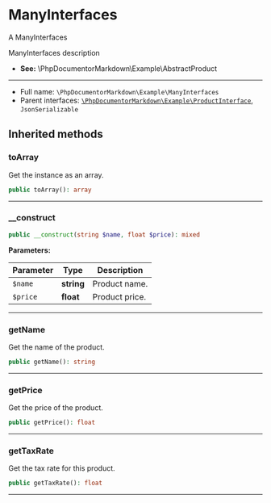 # ManyInterfaces

A ManyInterfaces

ManyInterfaces description 

- **See:** \PhpDocumentorMarkdown\Example\AbstractProduct

***

* Full name: `\PhpDocumentorMarkdown\Example\ManyInterfaces`
* Parent interfaces:
  [`\PhpDocumentorMarkdown\Example\ProductInterface`](./ProductInterface.md),
  `JsonSerializable`

## Inherited methods

### toArray

Get the instance as an array.

```php
public toArray(): array
```

***

### __construct

```php
public __construct(string $name, float $price): mixed
```

**Parameters:**

| Parameter | Type       | Description    |
|-----------|------------|----------------|
| `$name`   | **string** | Product name.  |
| `$price`  | **float**  | Product price. |

***

### getName

Get the name of the product.

```php
public getName(): string
```

***

### getPrice

Get the price of the product.

```php
public getPrice(): float
```

***

### getTaxRate

Get the tax rate for this product.

```php
public getTaxRate(): float
```

***
